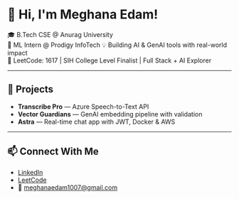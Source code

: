 # 👋 Hi, I'm Meghana Edam!

🎓 B.Tech CSE @ Anurag University  
🧠 ML Intern @ Prodigy InfoTech 
💡 Building AI & GenAI tools with real-world impact  
🎯 LeetCode: 1617 | SIH College Level Finalist | Full Stack + AI Explorer

---

## 🚀 Projects
- **Transcribe Pro** — Azure Speech-to-Text API  
- **Vector Guardians** — GenAI embedding pipeline with validation  
- **Astra** — Real-time chat app with JWT, Docker & AWS

---

## 📫 Connect With Me
- [LinkedIn](https://linkedin.com/in/meghana-edam-849b11300)  
- [LeetCode](https://leetcode.com/Meghsedam/)  
- 📧 meghanaedam1007@gmail.com

